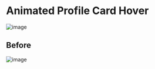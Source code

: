 # Animated Profile Card Hover

![image](https://user-images.githubusercontent.com/72864817/170961576-1833a154-455c-45ee-84f4-02fe929fe54f.png)

## Before

![image](https://user-images.githubusercontent.com/72864817/171206841-e8be245d-b72e-40eb-ad61-4441e66f303a.png)
